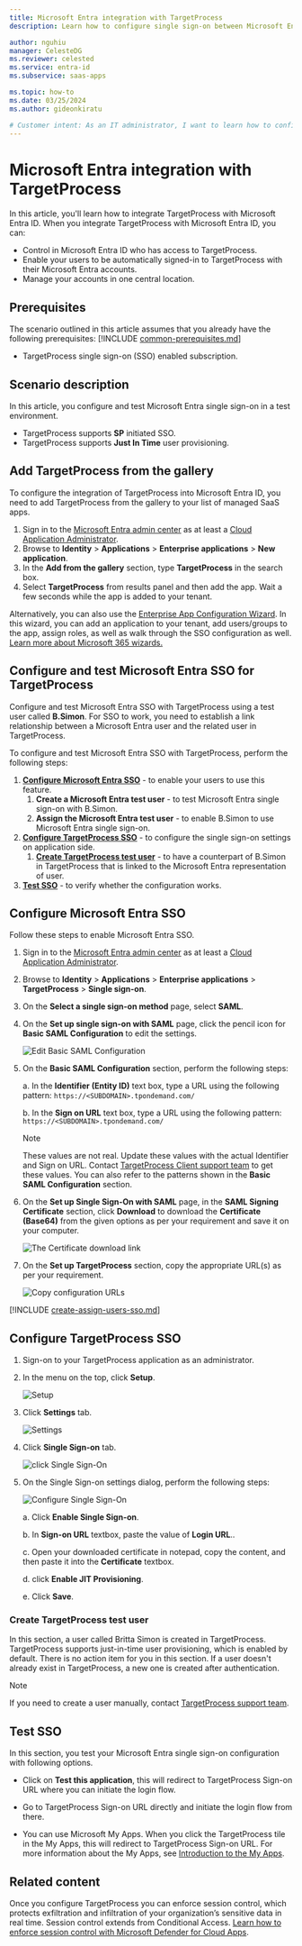 ```yaml
---
title: Microsoft Entra integration with TargetProcess
description: Learn how to configure single sign-on between Microsoft Entra ID and TargetProcess.

author: nguhiu
manager: CelesteDG
ms.reviewer: celested
ms.service: entra-id
ms.subservice: saas-apps

ms.topic: how-to
ms.date: 03/25/2024
ms.author: gideonkiratu

# Customer intent: As an IT administrator, I want to learn how to configure single sign-on between Microsoft Entra ID and TargetProcess so that I can control who has access to TargetProcess, enable automatic sign-in with Microsoft Entra accounts, and manage my accounts in one central location.
---
```

# Microsoft Entra integration with TargetProcess

In this article,  you'll learn how to integrate TargetProcess with Microsoft Entra ID. When you integrate TargetProcess with Microsoft Entra ID, you can:

* Control in Microsoft Entra ID who has access to TargetProcess.
* Enable your users to be automatically signed-in to TargetProcess with their Microsoft Entra accounts.
* Manage your accounts in one central location.

## Prerequisites
The scenario outlined in this article assumes that you already have the following prerequisites:
[!INCLUDE [common-prerequisites.md](~/identity/saas-apps/includes/common-prerequisites.md)]
* TargetProcess single sign-on (SSO) enabled subscription.

## Scenario description

In this article,  you configure and test Microsoft Entra single sign-on in a test environment.

* TargetProcess supports **SP** initiated SSO.
* TargetProcess supports **Just In Time** user provisioning.

## Add TargetProcess from the gallery

To configure the integration of TargetProcess into Microsoft Entra ID, you need to add TargetProcess from the gallery to your list of managed SaaS apps.

1. Sign in to the [Microsoft Entra admin center](https://entra.microsoft.com) as at least a [Cloud Application Administrator](~/identity/role-based-access-control/permissions-reference.md#cloud-application-administrator).
1. Browse to **Identity** > **Applications** > **Enterprise applications** > **New application**.
1. In the **Add from the gallery** section, type **TargetProcess** in the search box.
1. Select **TargetProcess** from results panel and then add the app. Wait a few seconds while the app is added to your tenant.

 Alternatively, you can also use the [Enterprise App Configuration Wizard](https://portal.office.com/AdminPortal/home?Q=Docs#/azureadappintegration). In this wizard, you can add an application to your tenant, add users/groups to the app, assign roles, as well as walk through the SSO configuration as well. [Learn more about Microsoft 365 wizards.](/microsoft-365/admin/misc/azure-ad-setup-guides)

<a name='configure-and-test-azure-ad-sso-for-targetprocess'></a>

## Configure and test Microsoft Entra SSO for TargetProcess

Configure and test Microsoft Entra SSO with TargetProcess using a test user called **B.Simon**. For SSO to work, you need to establish a link relationship between a Microsoft Entra user and the related user in TargetProcess.

To configure and test Microsoft Entra SSO with TargetProcess, perform the following steps:

1. **[Configure Microsoft Entra SSO](#configure-azure-ad-sso)** - to enable your users to use this feature.
    1. **Create a Microsoft Entra test user** - to test Microsoft Entra single sign-on with B.Simon.
    1. **Assign the Microsoft Entra test user** - to enable B.Simon to use Microsoft Entra single sign-on.
1. **[Configure TargetProcess SSO](#configure-targetprocess-sso)** - to configure the single sign-on settings on application side.
    1. **[Create TargetProcess test user](#create-targetprocess-test-user)** - to have a counterpart of B.Simon in TargetProcess that is linked to the Microsoft Entra representation of user.
1. **[Test SSO](#test-sso)** - to verify whether the configuration works.

<a name='configure-azure-ad-sso'></a>

## Configure Microsoft Entra SSO

Follow these steps to enable Microsoft Entra SSO.

1. Sign in to the [Microsoft Entra admin center](https://entra.microsoft.com) as at least a [Cloud Application Administrator](~/identity/role-based-access-control/permissions-reference.md#cloud-application-administrator).
1. Browse to **Identity** > **Applications** > **Enterprise applications** > **TargetProcess** > **Single sign-on**.
1. On the **Select a single sign-on method** page, select **SAML**.
1. On the **Set up single sign-on with SAML** page, click the pencil icon for **Basic SAML Configuration** to edit the settings.

   ![Edit Basic SAML Configuration](common/edit-urls.png)

1. On the **Basic SAML Configuration** section, perform the following steps:

    a. In the **Identifier (Entity ID)** text box, type a URL using the following pattern:
    `https://<SUBDOMAIN>.tpondemand.com/`

	b. In the **Sign on URL** text box, type a URL using the following pattern:
    `https://<SUBDOMAIN>.tpondemand.com/`

	> [!NOTE]
	> These values are not real. Update these values with the actual Identifier and Sign on URL. Contact [TargetProcess Client support team](mailto:support@targetprocess.com) to get these values. You can also refer to the patterns shown in the **Basic SAML Configuration** section.

1. On the **Set up Single Sign-On with SAML** page, in the **SAML Signing Certificate** section, click **Download** to download the **Certificate (Base64)** from the given options as per your requirement and save it on your computer.

	![The Certificate download link](common/certificatebase64.png)

1. On the **Set up TargetProcess** section, copy the appropriate URL(s) as per your requirement.

	![Copy configuration URLs](common/copy-configuration-urls.png)

<a name='create-an-azure-ad-test-user'></a>

[!INCLUDE [create-assign-users-sso.md](~/identity/saas-apps/includes/create-assign-users-sso.md)]

## Configure TargetProcess SSO
1. Sign-on to your TargetProcess application as an administrator.

1. In the menu on the top, click **Setup**.

    ![Setup](./media/target-process-tutorial/menu.png)

1. Click **Settings** tab.

    ![Settings](./media/target-process-tutorial/profile.png)

1. Click **Single Sign-on** tab.

    ![click Single Sign-On](./media/target-process-tutorial/personal-settings.png)

1. On the Single Sign-on settings dialog, perform the following steps:

    ![Configure Single Sign-On](./media/target-process-tutorial/certificate.png)

	a. Click **Enable Single Sign-on**.

	b. In **Sign-on URL** textbox, paste the value of **Login URL**..

	c. Open your downloaded certificate in notepad, copy the content, and then paste it into the **Certificate** textbox.

	d. click **Enable JIT Provisioning**.

	e. Click **Save**.

### Create TargetProcess test user

In this section, a user called Britta Simon is created in TargetProcess. TargetProcess supports just-in-time user provisioning, which is enabled by default. There is no action item for you in this section. If a user doesn't already exist in TargetProcess, a new one is created after authentication.

> [!Note]
> If you need to create a user manually, contact [TargetProcess support team](mailto:support@targetprocess.com).

## Test SSO

In this section, you test your Microsoft Entra single sign-on configuration with following options. 

* Click on **Test this application**, this will redirect to TargetProcess Sign-on URL where you can initiate the login flow. 

* Go to TargetProcess Sign-on URL directly and initiate the login flow from there.

* You can use Microsoft My Apps. When you click the TargetProcess tile in the My Apps, this will redirect to TargetProcess Sign-on URL. For more information about the My Apps, see [Introduction to the My Apps](https://support.microsoft.com/account-billing/sign-in-and-start-apps-from-the-my-apps-portal-2f3b1bae-0e5a-4a86-a33e-876fbd2a4510).

## Related content

Once you configure TargetProcess you can enforce session control, which protects exfiltration and infiltration of your organization’s sensitive data in real time. Session control extends from Conditional Access. [Learn how to enforce session control with Microsoft Defender for Cloud Apps](/cloud-app-security/proxy-deployment-aad).
